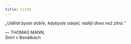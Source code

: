 ```yaml
---
title: Citát
---
```


_„Udělal byste dobře, kdybyste odejel, raději dnes než zítra.“_

— THOMAS MANN,  
Smrt v Benátkách
